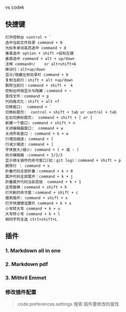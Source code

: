 vs codek

## 快捷键
	打开控制台 control + ` 
	选中当前文件目录 command + 0
	光标多单词高亮选中 command + d 
	垂直选中 option + shift +鼠标左键
	垂直选中 command + alt + up/down
	注释 command+/	or alt+shift+A	
	移动行：alt+up/down
	显示/隐藏左侧目录栏 command + b
	复制当前行：shift + alt +up/down
	删除当前行：command + shift +  k
	控制台终端显示与隐藏：command + ~
	查找文件：command + p
	代码格式化：shift + alt +f
	切换窗口:  command + ` 
	切换标题页:  control + shift + tab or control + tab
	左右切换标题页:  command + shift + [ or ] 
	新建一个窗口: command + shift + n
	关闭编辑器窗口:  command + w
	关闭所有窗口 : command + k + w
	行增加缩进: command + [
	行减少缩进: command + ]
	字体放大/缩小: command + ( + 或 - )
	拆分编辑器 :command + 1/2/3
	显示相关插件的命令窗口(如：git log)：command + shift + p
	删除行 ： command + x
	折叠代码全部折叠：command + k + 0
	展开代码全部展开：command + k + j
	折叠展开代码当前层级  command + k + 1
	全局替换：command + shift + h
	打开新的命令窗：command + shift + c
	搜索插件: command + shift + x
	打开快捷键设置栏 command + k + s 
	小写转大写 command + k + u
	大写转小写 command + k + l
	相同字符全选 ctrl+shift+L
## 插件

### 1. Markdown all in one 
### 2. Markdown pdf
### 3. Mithril Emmet

### 修改插件配置

> code.preferences.settings 搜索 插件要修改的属性